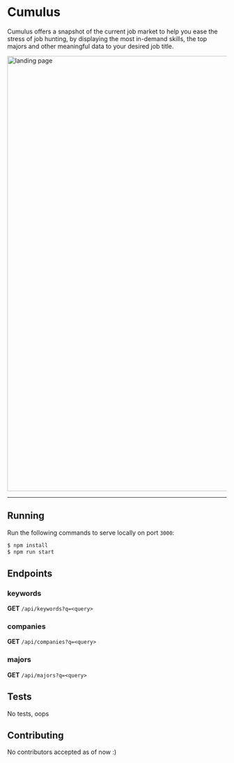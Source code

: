 # Cumulus

Cumulus offers a snapshot of the current job market to help you ease the stress of job hunting, by displaying the most in-demand skills, the top majors and other meaningful data to your desired job title. 

<img width="1000" alt="landing page" src="https://user-images.githubusercontent.com/27893685/104851130-15a50200-58c1-11eb-8aec-cb106f8ea962.png">

---

## Running

Run the following commands to serve locally on port `3000`:

```bash
$ npm install
$ npm run start
```

## Endpoints

### keywords

__GET__ `/api/keywords?q=<query>`

### companies

__GET__ `/api/companies?q=<query>`

### majors

__GET__ `/api/majors?q=<query>`

## Tests

No tests, oops

## Contributing

No contributors accepted as of now :)
